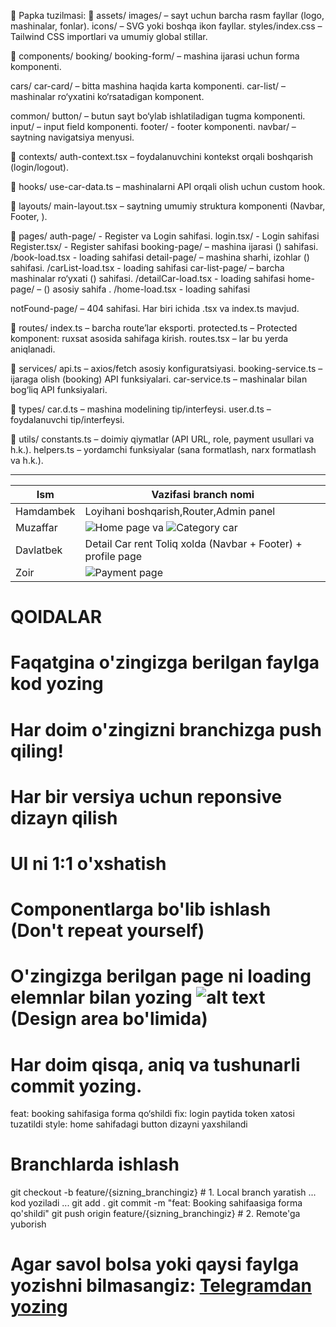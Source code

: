 📁 Papka tuzilmasi:
📁 assets/
images/ – sayt uchun barcha rasm fayllar (logo, mashinalar, fonlar).
icons/ – SVG yoki boshqa ikon fayllar.
styles/index.css – Tailwind CSS importlari va umumiy global stillar.

📁 components/
booking/
booking-form/ – mashina ijarasi uchun forma komponenti.

cars/
car-card/ – bitta mashina haqida karta komponenti.
car-list/ – mashinalar ro‘yxatini ko‘rsatadigan komponent.

common/
button/ – butun sayt bo‘ylab ishlatiladigan tugma komponenti.
input/ – input field komponenti.
footer/ - footer komponenti.
navbar/ – saytning navigatsiya menyusi.

📁 contexts/
auth-context.tsx – foydalanuvchini kontekst orqali boshqarish (login/logout).

📁 hooks/
use-car-data.ts – mashinalarni API orqali olish uchun custom hook.

📁 layouts/
main-layout.tsx – saytning umumiy struktura komponenti (Navbar, Footer, <Outlet />).


📁 pages/
auth-page/ - Register va Login sahifasi.
   login.tsx/ - Login sahifasi
   Register.tsx/ - Register sahifasi
booking-page/ – mashina ijarasi (<Payment car rent>) sahifasi.
   /book-load.tsx - loading sahifasi
detail-page/ – mashina sharhi, izohlar (<Detail car rent>) sahifasi.
   /carList-load.tsx - loading sahifasi
car-list-page/ – barcha mashinalar ro‘yxati (<Category car rent>) sahifasi.
   /detailCar-load.tsx - loading sahifasi
home-page/ – (<Home car rent>) asosiy sahifa .
   /home-load.tsx - loading sahifasi

notFound-page/ – 404 sahifasi.
Har biri ichida .tsx va index.ts mavjud.

📁 routes/
index.ts – barcha route’lar eksporti.
protected.ts – Protected komponent: ruxsat asosida sahifaga kirish.
routes.tsx – <Route>lar bu yerda aniqlanadi.

📁 services/
api.ts – axios/fetch asosiy konfiguratsiyasi.
booking-service.ts – ijaraga olish (booking) API funksiyalari.
car-service.ts – mashinalar bilan bog‘liq API funksiyalari.

📁 types/
car.d.ts – mashina modelining tip/interfeysi.
user.d.ts – foydalanuvchi tip/interfeysi.

📁 utils/
constants.ts – doimiy qiymatlar (API URL, role, payment usullari va h.k.).
helpers.ts – yordamchi funksiyalar (sana formatlash, narx formatlash va h.k.).

-----------------------------------------------------------------------------------------------------


| Ism                | Vazifasi                                                                   branch nomi
| ------------------ | ------------------------------------------------------------------------- 
| Hamdambek          | Loyihani boshqarish,Router,Admin panel                                   |  admin 
| Muzaffar           | ![Home page](public/Content.png) va ![Category car](public/Content1.png) |  home    
| Davlatbek          | Detail Car rent Toliq xolda (Navbar + Footer) + profile page             |  detail 
| Zoir               | ![Payment page](public/payment.png)                                      |  payment

# QOIDALAR
# Faqatgina o'zingizga berilgan faylga kod yozing 
# Har doim o'zingizni branchizga push qiling!
# Har bir versiya uchun reponsive dizayn qilish
# UI ni 1:1 o'xshatish
# Componentlarga bo'lib ishlash (Don't repeat yourself) 
# O'zingizga berilgan page ni loading elemnlar bilan yozing ![alt text](image-2.png) (Design area bo'limida)

# Har doim qisqa, aniq va tushunarli commit yozing.
feat: booking sahifasiga forma qo‘shildi
fix: login paytida token xatosi tuzatildi
style: home sahifadagi button dizayni yaxshilandi


# Branchlarda ishlash
git checkout -b feature/{sizning_branchingiz}    # 1. Local branch yaratish
 ... kod yoziladi ...
git add .
git commit -m "feat: Booking sahifaasiga forma qo'shildi"
git push origin feature/{sizning_branchingiz}    # 2. Remote'ga yuborish


# Agar savol bolsa yoki qaysi faylga yozishni bilmasangiz: [Telegramdan yozing](https://t.me/hamdam2306)
